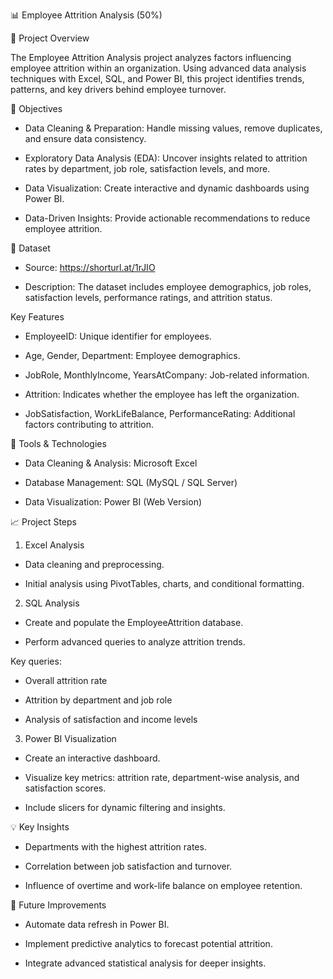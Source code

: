 📊 Employee Attrition Analysis (50%)

🚀 Project Overview

The Employee Attrition Analysis project analyzes factors influencing employee attrition within an organization. Using advanced data analysis techniques with Excel, SQL, and Power BI, this project identifies trends, patterns, and key drivers behind employee turnover.

🎯 Objectives

- Data Cleaning & Preparation: Handle missing values, remove duplicates, and ensure data consistency.

- Exploratory Data Analysis (EDA): Uncover insights related to attrition rates by department, job role, satisfaction levels, and more.

- Data Visualization: Create interactive and dynamic dashboards using Power BI.

- Data-Driven Insights: Provide actionable recommendations to reduce employee attrition.

📂 Dataset

- Source: https://shorturl.at/1rJIO

- Description: The dataset includes employee demographics, job roles, satisfaction levels, performance ratings, and attrition status.

Key Features

- EmployeeID: Unique identifier for employees.

- Age, Gender, Department: Employee demographics.

- JobRole, MonthlyIncome, YearsAtCompany: Job-related information.

- Attrition: Indicates whether the employee has left the organization.

- JobSatisfaction, WorkLifeBalance, PerformanceRating: Additional factors contributing to attrition.

🔧 Tools & Technologies

- Data Cleaning & Analysis: Microsoft Excel

- Database Management: SQL (MySQL / SQL Server)

- Data Visualization: Power BI (Web Version)


📈 Project Steps

1. Excel Analysis

- Data cleaning and preprocessing.

- Initial analysis using PivotTables, charts, and conditional formatting.

2. SQL Analysis

- Create and populate the EmployeeAttrition database.

- Perform advanced queries to analyze attrition trends.

Key queries:

- Overall attrition rate

- Attrition by department and job role

- Analysis of satisfaction and income levels

3. Power BI Visualization

- Create an interactive dashboard.

- Visualize key metrics: attrition rate, department-wise analysis, and satisfaction scores.

- Include slicers for dynamic filtering and insights.

💡 Key Insights

- Departments with the highest attrition rates.

- Correlation between job satisfaction and turnover.

- Influence of overtime and work-life balance on employee retention.

🚦 Future Improvements

- Automate data refresh in Power BI.

- Implement predictive analytics to forecast potential attrition.

- Integrate advanced statistical analysis for deeper insights.
